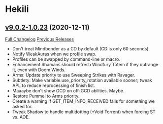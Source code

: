 # Hekili

## [v9.0.2-1.0.23](https://github.com/Hekili/hekili/tree/v9.0.2-1.0.23) (2020-12-11)
[Full Changelog](https://github.com/Hekili/hekili/compare/v9.0.2-1.0.22...v9.0.2-1.0.23) [Previous Releases](https://github.com/Hekili/hekili/releases)

- Don't treat Mindbender as a CD by default (CD is only 60 seconds).  
- Notify WeakAuras when we profile swap.  
- Profiles can be swapped by command-line or macro.  
- Enhancement Shamans should refresh Windfury Totem if they outrange it, even with Doom Winds.  
- Arms:  Update priority to use Sweeping Strikes with Ravager.  
- Subtlety:  Make variable.use\_priority\_rotation available sooner; tweak APL to reduce reprocessing of finish list.  
- Maaaybe don't show GCD on off-GCD abilities.  Maybe.  
- Restore Pummel to Arms priority.  
- Create a warning if GET\_ITEM\_INFO\_RECEIVED fails for something we asked for.  
- Tweak Shadow to handle multidotting (+Void Torrent) when forcing ST vs. AOE.  
